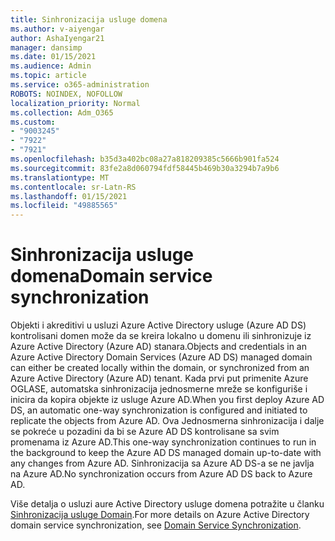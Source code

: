 ```yaml
---
title: Sinhronizacija usluge domena
ms.author: v-aiyengar
author: AshaIyengar21
manager: dansimp
ms.date: 01/15/2021
ms.audience: Admin
ms.topic: article
ms.service: o365-administration
ROBOTS: NOINDEX, NOFOLLOW
localization_priority: Normal
ms.collection: Adm_O365
ms.custom:
- "9003245"
- "7922"
- "7921"
ms.openlocfilehash: b35d3a402bc08a27a818209385c5666b901fa524
ms.sourcegitcommit: 83fe2a8d060794fdf58445b469b30a3294b7a9b6
ms.translationtype: MT
ms.contentlocale: sr-Latn-RS
ms.lasthandoff: 01/15/2021
ms.locfileid: "49885565"
---
```

# <a name="domain-service-synchronization"></a><span data-ttu-id="f31b5-102">Sinhronizacija usluge domena</span><span class="sxs-lookup"><span data-stu-id="f31b5-102">Domain service synchronization</span></span>

<span data-ttu-id="f31b5-103">Objekti i akreditivi u usluzi Azure Active Directory usluge (Azure AD DS) kontrolisani domen može da se kreira lokalno u domenu ili sinhronizuje iz Azure Active Directory (Azure AD) stanara.</span><span class="sxs-lookup"><span data-stu-id="f31b5-103">Objects and credentials in an Azure Active Directory Domain Services (Azure AD DS) managed domain can either be created locally within the domain, or synchronized from an Azure Active Directory (Azure AD) tenant.</span></span> <span data-ttu-id="f31b5-104">Kada prvi put primenite Azure OGLASE, automatska sinhronizacija jednosmerne mreže se konfiguriše i inicira da kopira objekte iz usluge Azure AD.</span><span class="sxs-lookup"><span data-stu-id="f31b5-104">When you first deploy Azure AD DS, an automatic one-way synchronization is configured and initiated to replicate the objects from Azure AD.</span></span> <span data-ttu-id="f31b5-105">Ova Jednosmerna sinhronizacija i dalje se pokreće u pozadini da bi se Azure AD DS kontrolisane sa svim promenama iz Azure AD.</span><span class="sxs-lookup"><span data-stu-id="f31b5-105">This one-way synchronization continues to run in the background to keep the Azure AD DS managed domain up-to-date with any changes from Azure AD.</span></span> <span data-ttu-id="f31b5-106">Sinhronizacija sa Azure AD DS-a se ne javlja na Azure AD.</span><span class="sxs-lookup"><span data-stu-id="f31b5-106">No synchronization occurs from Azure AD DS back to Azure AD.</span></span>

<span data-ttu-id="f31b5-107">Više detalja o usluzi aure Active Directory usluge domena potražite u članku [Sinhronizacija usluge Domain](https://docs.microsoft.com/azure/active-directory-domain-services/synchronization).</span><span class="sxs-lookup"><span data-stu-id="f31b5-107">For more details on Azure Active Directory domain service synchronization, see [Domain Service Synchronization](https://docs.microsoft.com/azure/active-directory-domain-services/synchronization).</span></span> 
